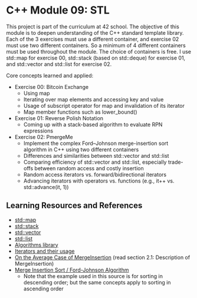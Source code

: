 # C++ Module 09: STL

This project is part of the curriculum at 42 school. The objective of this module is to deepen understanding of the C++ standard template library. Each of the 3 exercises must use a different container, and exercise 02 must use two different containers. So a minimum of 4 different containers must be used throughout the module. The choice of containers is free. I use std::map for exercise 00, std::stack (based on std::deque) for exercise 01, and std::vector and std::list for exercise 02.

Core concepts learned and applied:
- Exercise 00: Bitcoin Exchange
  - Using map
  - Iterating over map elements and accessing key and value
  - Usage of subscript operator for map and invalidation of its iterator
  - Map member functions such as lower_bound()
- Exercise 01: Reverse Polish Notation
  - Coming up with a stack-based algorithm to evaluate RPN expressions
- Exercise 02: PmergeMe
  - Implement the complex Ford–Johnson merge-insertion sort algorithm in C++ using two different containers
  - Differences and similarities between std::vector and std::list
  - Comparing efficiency of std::vector and std::list, especially trade-offs between random access and costly insertion
  - Random access iterators vs. forward/bidirectional iterators
  - Advancing iterators with operators vs. functions (e.g., it++ vs. std::advance(it, 1))

## Learning Resources and References
- [std::map](https://en.cppreference.com/w/cpp/container/map.html)
- [std::stack](https://en.cppreference.com/w/cpp/container/stack.html)
- [std::vector](https://en.cppreference.com/w/cpp/container/vector.html)
- [std::list](https://en.cppreference.com/w/cpp/container/list.html)
- [Algorithms library](https://cppreference.com/w/cpp/algorithm.html)
- [Iterators and their usage](https://www.studyplan.dev/pro-cpp/iterators)
- [On the Average Case of MergeInsertion](https://link.springer.com/article/10.1007/s00224-020-09987-4) (read section 2.1: Description of MergeInsertion)
- [Merge Insertion Sort / Ford-Johnson Algorithm](https://github.com/decidedlyso/merge-insertion-sort)
  - Note that the example used in this source is for sorting in descending order; but the same concepts apply to sorting in ascending order
